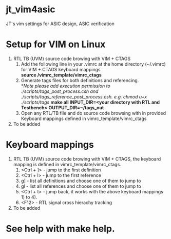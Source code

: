 # jt_vim4asic
JT's vim settings for ASIC design, ASIC verification
# Setup for VIM on Linux
1. RTL TB (UVM) source code browing with VIM + CTAGS
   1) Add the following line in your .vimrc at the home directory (~/.vimrc) for VIM + CTAGS keyboard mappings  
      **source <your directory of jt_vim4asic>/vimrc_template/vimrc_ctags**
   2) Generate tags files for both definitions and referencing.  
      **Note please add execution permission to ./scripts/tags_post_process.csh and ./scripts/tags_reference_post_process.csh. e.g. chmod u+x ./scripts/tags*
      **make all INPUT_DIR=\<your directory with RTL and Testbench\> OUTPUT_DIR=~/tags_out**
   4) Open any RTL/TB file and do source code browsing with in provided Keyboard mappings defined in vimrc_template/vimrc_ctags
2. To be added
# Keyboard mappings
1. RTL TB (UVM) source code browing with VIM + CTAGS, the keyboard mapping is defined in vimrc_template/vimrc_ctags.
   1)  <Ctrl + ]> - jump to the first definition
   2)  <Ctrl + l> - jump to the first reference
   3)  g]         - list all definitions and choose one of them to jump to
   4)  gl         - list all references and choose one of them to jump to
   5)  <Ctrl + t> - jump back, it works with the above keyboard mappings 1) to 4).
   6)  \<F12\>    - RTL signal cross hierachy tracking
2. To be added
# See help with make help.
